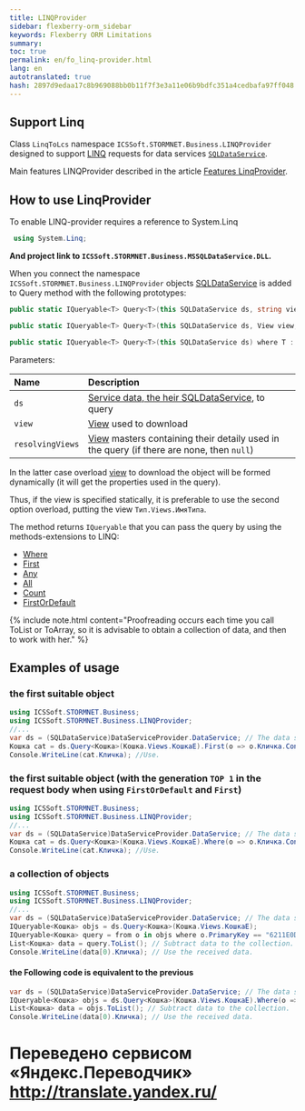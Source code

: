 ```yaml
--- 
title: LINQProvider 
sidebar: flexberry-orm_sidebar 
keywords: Flexberry ORM Limitations 
summary: 
toc: true 
permalink: en/fo_linq-provider.html 
lang: en 
autotranslated: true 
hash: 2897d9edaa17c8b969088bb0b11f7f3e3a11e06b9bdfc351a4cedbafa97ff048 
--- 
```


## Support Linq 

Class `LinqToLcs` namespace `ICSSoft.STORMNET.Business.LINQProvider` designed to support [LINQ](http://ru.wikipedia.org/wiki/LINQ) requests for data services [`SQLDataService`](fo_sql-data-service.html). 

Main features LINQProvider described in the article [Features LinqProvider](fo_linq-provider-faetures.html). 

## How to use LinqProvider 

To enable LINQ-provider requires a reference to System.Linq 

``` csharp
 using System.Linq;
``` 

**And project link to `ICSSoft.STORMNET.Business.MSSQLDataService.DLL`.** 

When you connect the namespace `ICSSoft.STORMNET.Business.LINQProvider` objects [SQLDataService](fo_sql-data-service.html) is added to Query method with the following prototypes: 

``` csharp
public static IQueryable<T> Query<T>(this SQLDataService ds, string viewName) where T : DataObject

public static IQueryable<T> Query<T>(this SQLDataService ds, View view, IEnumerable<View> resolvingViews = null) where T : DataObject

public static IQueryable<T> Query<T>(this SQLDataService ds) where T : DataObject
``` 

Parameters: 

| Name | Description | 
|:----|:----| 
| `ds` | [Service data, the heir SQLDataService](fo_sql-data-service.html), to query| 
| `view` | [View](fd_view-definition.html) used to download| 
| `resolvingViews` | [View](fd_view-definition.html) masters containing their detaily used in the query (if there are none, then `null`)| 

In the latter case overload [view](fd_view-definition.html) to download the object will be formed dynamically (it will get the properties used in the query). 

Thus, if the view is specified statically, it is preferable to use the second option overload, putting the view `Тип.Views.ИмяТипа`. 

The method returns `IQueryable` that you can pass the query by using the methods-extensions to LINQ: 
* [Where](http://msdn.microsoft.com/en-us/library/system.linq.queryable.where.aspx) 
* [First](http://msdn.microsoft.com/en-us/library/system.linq.queryable.first.aspx) 
* [Any](http://msdn.microsoft.com/en-us/library/system.linq.queryable.any.aspx) 
* [All](http://msdn.microsoft.com/en-us/library/bb534754.aspx) 
* [Count](http://msdn.microsoft.com/en-us/library/bb534754.aspx) 
* [FirstOrDefault](http://msdn.microsoft.com/ru-ru/library/system.linq.queryable.firstordefault.aspx) 

{% include note.html content="Proofreading occurs each time you call ToList or ToArray, so it is advisable to obtain a collection of data, and then to work with her." %} 

## Examples of usage 

### the first suitable object 

``` csharp
using ICSSoft.STORMNET.Business;
using ICSSoft.STORMNET.Business.LINQProvider;
//... 
var ds = (SQLDataService)DataServiceProvider.DataService; // The data service. 
Кошка cat = ds.Query<Кошка>(Кошка.Views.КошкаE).First(o => o.Кличка.Contains("Osh")); // Get the object. 
Console.WriteLine(cat.Кличка); //Use. 
``` 

### the first suitable object (with the generation `TOP 1` in the request body when using `FirstOrDefault` and `First`) 

``` csharp
using ICSSoft.STORMNET.Business;
using ICSSoft.STORMNET.Business.LINQProvider;
//... 
var ds = (SQLDataService)DataServiceProvider.DataService; // The data service. 
Кошка cat = ds.Query<Кошка>(Кошка.Views.КошкаE).Where(o => o.Кличка.Contains("Osh")).Take(1).FirstOrDefault(); // Get the object. 
Console.WriteLine(cat.Кличка); //Use. 
``` 

### a collection of objects 

``` csharp
using ICSSoft.STORMNET.Business;
using ICSSoft.STORMNET.Business.LINQProvider;
//... 
var ds = (SQLDataService)DataServiceProvider.DataService; // The data service. 
IQueryable<Кошка> objs = ds.Query<Кошка>(Кошка.Views.КошкаE); 
IQueryable<Кошка> query = from o in objs where o.PrimaryKey == "6211E0DE-3E7A-4A68-866A-AB206A005B1C" select o; // Get the cats on a given key value. 
List<Кошка> data = query.ToList(); // Subtract data to the collection. 
Console.WriteLine(data[0).Кличка); // Use the received data. 
``` 

#### the Following code is equivalent to the previous 

``` csharp
var ds = (SQLDataService)DataServiceProvider.DataService; // The data service. 
IQueryable<Кошка> objs = ds.Query<Кошка>(Кошка.Views.КошкаE).Where(o => o.PrimaryKey == "6211E0DE-3E7A-4A68-866A-AB206A005B1C"); // Get the cats on a given key value. 
List<Кошка> data = objs.ToList(); // Subtract data to the collection. 
Console.WriteLine(data[0).Кличка); // Use the received data. 
``` 



 # Переведено сервисом «Яндекс.Переводчик» http://translate.yandex.ru/